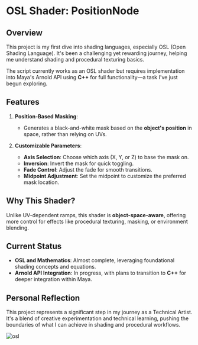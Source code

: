 # OSL Shader: PositionNode

## Overview

This project is my first dive into shading languages, especially OSL (Open Shading Language). It's been a challenging yet rewarding journey, helping me understand shading and procedural texturing basics.

The script currently works as an OSL shader but requires implementation into Maya's Arnold API using **C++** for full functionality—a task I've just begun exploring.

## Features

1. **Position-Based Masking**:
   - Generates a black-and-white mask based on the **object's position** in space, rather than relying on UVs.

2. **Customizable Parameters**:
   - **Axis Selection**: Choose which axis (X, Y, or Z) to base the mask on.
   - **Inversion**: Invert the mask for quick toggling.
   - **Fade Control**: Adjust the fade for smooth transitions.
   - **Midpoint Adjustment**: Set the midpoint to customize the preferred mask location.

## Why This Shader?
Unlike UV-dependent ramps, this shader is **object-space-aware**, offering more control for effects like procedural texturing, masking, or environment blending.

## Current Status
- **OSL and Mathematics**: Almost complete, leveraging foundational shading concepts and equations.
- **Arnold API Integration**: In progress, with plans to transition to **C++** for deeper integration within Maya.

## Personal Reflection
This project represents a significant step in my journey as a Technical Artist. It's a blend of creative experimentation and technical learning, pushing the boundaries of what I can achieve in shading and procedural workflows.


![osl](https://github.com/user-attachments/assets/a8804377-5b8d-4f51-b421-f1011fe3c897)
